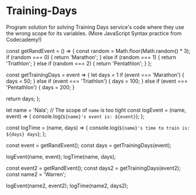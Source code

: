 # Training-Days
Program solution for solving Training Days service's code where they use the wrong scope for its variables.  (More JavaScript Syntax practice from Codecademy!)

const getRandEvent = () => {
  const random = Math.floor(Math.random() * 3);
  if (random === 0) {
    return 'Marathon';
  } else if (random === 1) {
    return 'Triathlon';
  } else if (random === 2) {
    return 'Pentathlon';
  }
};

const getTrainingDays = event => {
  let days = 1
  if (event === 'Marathon') {
    days = 50;
  } else if (event === 'Triathlon') {
    days = 100;
  } else if (event === 'Pentathlon') {
    days = 200;
  }

  return days;
};

let name = 'Nala';
// The scope of `name` is too tight 
const logEvent = (name, event) => {
  console.log(`${name}'s event is: ${event}`);
};

const logTime = (name, days) => {
  console.log(`${name}'s time to train is: ${days} days`);
};


const event = getRandEvent();
const days = getTrainingDays(event);

logEvent(name, event);
logTime(name, days);


const event2 = getRandEvent();
const days2 = getTrainingDays(event2);
const name2 = 'Warren';
 
logEvent(name2, event2);
logTime(name2, days2);

